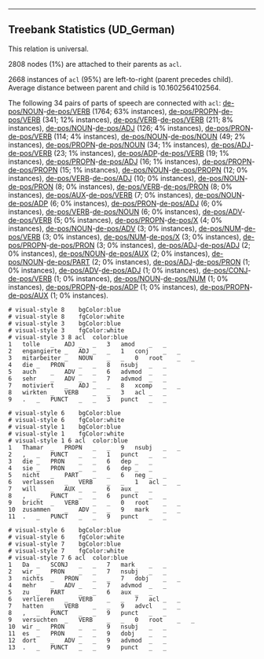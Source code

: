 

--------------------------------------------------------------------------------

## Treebank Statistics (UD_German)

This relation is universal.

2808 nodes (1%) are attached to their parents as `acl`.

2668 instances of `acl` (95%) are left-to-right (parent precedes child).
Average distance between parent and child is 10.1602564102564.

The following 34 pairs of parts of speech are connected with `acl`: [de-pos/NOUN]()-[de-pos/VERB]() (1764; 63% instances), [de-pos/PROPN]()-[de-pos/VERB]() (341; 12% instances), [de-pos/VERB]()-[de-pos/VERB]() (211; 8% instances), [de-pos/NOUN]()-[de-pos/ADJ]() (126; 4% instances), [de-pos/PRON]()-[de-pos/VERB]() (114; 4% instances), [de-pos/NOUN]()-[de-pos/NOUN]() (49; 2% instances), [de-pos/PROPN]()-[de-pos/NOUN]() (34; 1% instances), [de-pos/ADJ]()-[de-pos/VERB]() (23; 1% instances), [de-pos/ADP]()-[de-pos/VERB]() (19; 1% instances), [de-pos/PROPN]()-[de-pos/ADJ]() (16; 1% instances), [de-pos/PROPN]()-[de-pos/PROPN]() (15; 1% instances), [de-pos/NOUN]()-[de-pos/PROPN]() (12; 0% instances), [de-pos/VERB]()-[de-pos/ADJ]() (10; 0% instances), [de-pos/NOUN]()-[de-pos/PRON]() (8; 0% instances), [de-pos/VERB]()-[de-pos/PRON]() (8; 0% instances), [de-pos/AUX]()-[de-pos/VERB]() (7; 0% instances), [de-pos/NOUN]()-[de-pos/ADP]() (6; 0% instances), [de-pos/PRON]()-[de-pos/ADJ]() (6; 0% instances), [de-pos/VERB]()-[de-pos/NOUN]() (6; 0% instances), [de-pos/ADV]()-[de-pos/VERB]() (5; 0% instances), [de-pos/PROPN]()-[de-pos/X]() (4; 0% instances), [de-pos/NOUN]()-[de-pos/ADV]() (3; 0% instances), [de-pos/NUM]()-[de-pos/VERB]() (3; 0% instances), [de-pos/NUM]()-[de-pos/X]() (3; 0% instances), [de-pos/PROPN]()-[de-pos/PRON]() (3; 0% instances), [de-pos/ADJ]()-[de-pos/ADJ]() (2; 0% instances), [de-pos/NOUN]()-[de-pos/AUX]() (2; 0% instances), [de-pos/NOUN]()-[de-pos/PART]() (2; 0% instances), [de-pos/ADJ]()-[de-pos/PRON]() (1; 0% instances), [de-pos/ADV]()-[de-pos/ADJ]() (1; 0% instances), [de-pos/CONJ]()-[de-pos/VERB]() (1; 0% instances), [de-pos/NOUN]()-[de-pos/NUM]() (1; 0% instances), [de-pos/PROPN]()-[de-pos/ADP]() (1; 0% instances), [de-pos/PROPN]()-[de-pos/AUX]() (1; 0% instances).


~~~ conllu
# visual-style 8	bgColor:blue
# visual-style 8	fgColor:white
# visual-style 3	bgColor:blue
# visual-style 3	fgColor:white
# visual-style 3 8 acl	color:blue
1	tolle	_	ADJ	_	_	3	amod	_	_
2	engangierte	_	ADJ	_	_	1	conj	_	_
3	mitarbeiter	_	NOUN	_	_	0	root	_	_
4	die	_	PRON	_	_	8	nsubj	_	_
5	auch	_	ADV	_	_	6	advmod	_	_
6	sehr	_	ADV	_	_	7	advmod	_	_
7	motiviert	_	ADJ	_	_	8	xcomp	_	_
8	wirkten	_	VERB	_	_	3	acl	_	_
9	.	_	PUNCT	_	_	3	punct	_	_

~~~


~~~ conllu
# visual-style 6	bgColor:blue
# visual-style 6	fgColor:white
# visual-style 1	bgColor:blue
# visual-style 1	fgColor:white
# visual-style 1 6 acl	color:blue
1	Thamar	_	PROPN	_	_	9	nsubj	_	_
2	,	_	PUNCT	_	_	1	punct	_	_
3	die	_	PRON	_	_	6	dep	_	_
4	sie	_	PRON	_	_	6	dep	_	_
5	nicht	_	PART	_	_	6	neg	_	_
6	verlassen	_	VERB	_	_	1	acl	_	_
7	will	_	AUX	_	_	6	aux	_	_
8	,	_	PUNCT	_	_	6	punct	_	_
9	bricht	_	VERB	_	_	0	root	_	_
10	zusammen	_	ADV	_	_	9	mark	_	_
11	.	_	PUNCT	_	_	9	punct	_	_

~~~


~~~ conllu
# visual-style 6	bgColor:blue
# visual-style 6	fgColor:white
# visual-style 7	bgColor:blue
# visual-style 7	fgColor:white
# visual-style 7 6 acl	color:blue
1	Da	_	SCONJ	_	_	7	mark	_	_
2	wir	_	PRON	_	_	7	nsubj	_	_
3	nichts	_	PRON	_	_	7	dobj	_	_
4	mehr	_	ADV	_	_	7	advmod	_	_
5	zu	_	PART	_	_	6	aux	_	_
6	verlieren	_	VERB	_	_	7	acl	_	_
7	hatten	_	VERB	_	_	9	advcl	_	_
8	,	_	PUNCT	_	_	9	punct	_	_
9	versuchten	_	VERB	_	_	0	root	_	_
10	wir	_	PRON	_	_	9	nsubj	_	_
11	es	_	PRON	_	_	9	dobj	_	_
12	dort	_	ADV	_	_	9	advmod	_	_
13	.	_	PUNCT	_	_	9	punct	_	_

~~~


